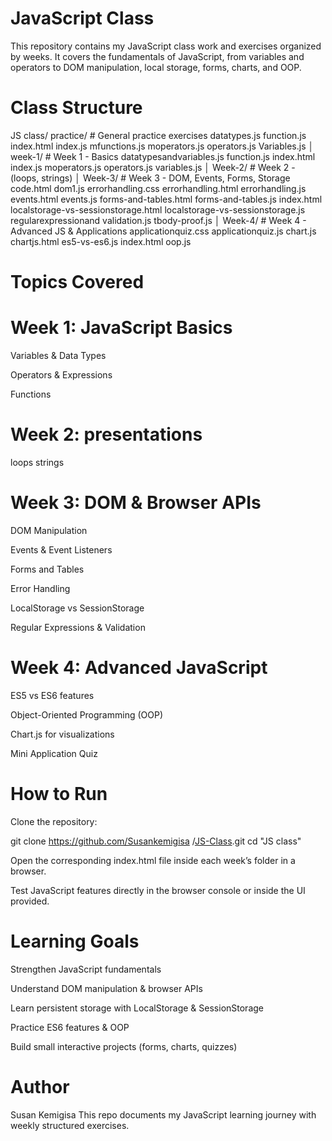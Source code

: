 # JavaScript Class 

This repository contains my JavaScript class work and exercises organized by weeks. It covers the fundamentals of JavaScript, from variables and operators to DOM manipulation, local storage, forms, charts, and OOP.

# Class Structure
JS class/
 practice/           # General practice exercises
datatypes.js
 function.js
 index.html
 index.js
mfunctions.js
 moperators.js
 operators.js
 Variables.js
│
week-1/             # Week 1 - Basics
datatypesandvariables.js
 function.js
 index.html
 index.js
 moperators.js
 operators.js
 variables.js
│
 Week-2/             # Week 2 - (loops, strings)
│
 Week-3/             # Week 3 - DOM, Events, Forms, Storage
 code.html
 dom1.js
 errorhandling.css
 errorhandling.html
 errorhandling.js
 events.html
 events.js
 forms-and-tables.html
 forms-and-tables.js
 index.html
 localstorage-vs-sessionstorage.html
 localstorage-vs-sessionstorage.js
 regularexpressionand validation.js
 tbody-proof.js
│
  Week-4/             # Week 4 - Advanced JS & Applications
  applicationquiz.css
  applicationquiz.js
  chart.js
 chartjs.html
 es5-vs-es6.js
 index.html
 oop.js

# Topics Covered
# Week 1: JavaScript Basics

Variables & Data Types

Operators & Expressions

Functions

# Week 2: presentations
loops
strings

# Week 3: DOM & Browser APIs

DOM Manipulation

Events & Event Listeners

Forms and Tables

Error Handling

LocalStorage vs SessionStorage

Regular Expressions & Validation

# Week 4: Advanced JavaScript

ES5 vs ES6 features

Object-Oriented Programming (OOP)

Chart.js for visualizations

Mini Application Quiz

# How to Run

Clone the repository:

git clone https://github.com/Susankemigisa /[JS-Class](https://github.com/Susankemigisa/JS-Class/tree/main).git
cd "JS class"


Open the corresponding index.html file inside each week’s folder in a browser.

Test JavaScript features directly in the browser console or inside the UI provided.

# Learning Goals

Strengthen JavaScript fundamentals

Understand DOM manipulation & browser APIs

Learn persistent storage with LocalStorage & SessionStorage

Practice ES6 features & OOP

Build small interactive projects (forms, charts, quizzes)

# Author

Susan Kemigisa
This repo documents my JavaScript learning journey with weekly structured exercises.
